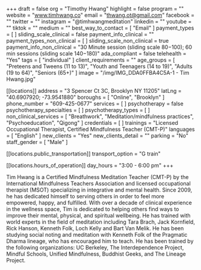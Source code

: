 +++
draft = false
org = "Timothy Hwang"
highlight = false
program = ""
website = "www.timhwang.co"
email = "thwang.ot@gmail.com"
facebook = ""
twitter = ""
instagram = "@timhwangmeditation"
linkedin = ""
youtube = ""
tiktok = ""
medium = ""
best_way_to_contact = [ "Email" ]
payment_types = [ ]
sliding_scale_clinical = false
payment_info_clinical = ""
payment_types_non_clinical = [ ]
sliding_scale_non_clinical = true
payment_info_non_clinical = "30 Minute session (sliding scale $80-$100); 60 min sessions (sliding scale $140-$180)"
ada_compliant = false
telehealth = "Yes"
tags = [ "individual" ]
client_requirements = ""
age_groups = [
  "Preteens and Tweens (11 to 13)",
  "Youth and Teenagers (14 to 19)",
  "Adults (19 to 64)",
  "Seniors (65+)"
]
image = "/img/IMG_DDA0FFBA4C5A-1 - Tim Hwang.jpg"

[[locations]]
address = "3 Spencer Ct 3C, Brooklyn NY 11205"
latLng = "40.6907920; -73.9541880"
boroughs = [ "Online", "Brooklyn" ]
phone_number = "609-425-0677"
services = [ ]
psychotherapy = false
psychotherapy_specialties = [ ]
psychotherapy_types = [ ]
non_clinical_services = [
  "Breathwork",
  "Meditation/mindfulness practices",
  "Psychoeducation",
  "Qigong"
]
credentials = [ ]
trainings = "Licensed Occupational Therapist, Certified Mindfulness Teacher (CMT-P)"
languages = [ "English" ]
new_clients = "Yes"
new_clients_detail = ""
parking = "No"
staff_gender = [ "Male" ]

  [[locations.public_transportation]]
  transport_option = "G train"

  [[locations.hours_of_operation]]
  day_hours = "3:00 - 6:00 pm"
+++

Tim Hwang is a Certified Mindfulness Meditation Teacher (CMT-P) by the International Mindfulness Teachers Association and licensed occupational therapist (MSOT) specializing in integrative and mental health. Since 2009, he has dedicated himself to serving others in order to feel more empowered, happy, and fulfilled. With over a decade of clinical experience in the wellness space, Tim is dedicated to helping others find ways to improve their mental, physical, and spiritual wellbeing. He has trained with world experts in the field of meditation including Tara Brach, Jack Kornfield, Rick Hanson, Kenneth Folk, Loch Kelly and Bart Van Melik. He has been studying social noting and meditation with Kenneth Folk of the Pragmatic Dharma lineage, who has encouraged him to teach. He has been trained by the following organizations: UC Berkeley, The Interdependence Project, Mindful Schools, Unified Mindfulness, Buddhist Geeks, and The Lineage Project.
